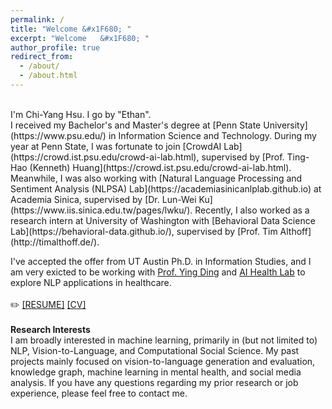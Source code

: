 ```yaml
---
permalink: /
title: "Welcome &#x1F680; "
excerpt: "Welcome	&#x1F680; "
author_profile: true
redirect_from: 
  - /about/
  - /about.html
---
```

<!--<p style="color:orange"><b>Hello</b></p> -->

<br>
I'm Chi-Yang Hsu. I go by "Ethan". 

<br>
I received my Bachelor's and Master's degree at [Penn State University](https://www.psu.edu/) in Information Science and Technology.
During my year at Penn State, I was fortunate to join [CrowdAI Lab](https://crowd.ist.psu.edu/crowd-ai-lab.html), supervised by [Prof. Ting-Hao (Kenneth) Huang](https://crowd.ist.psu.edu/crowd-ai-lab.html). Meanwhile, I was also working with [Natural Language Processing and Sentiment Analysis (NLPSA) Lab](https://academiasinicanlplab.github.io) at Academia Sinica, supervised by [Dr. Lun-Wei Ku](https://www.iis.sinica.edu.tw/pages/lwku/). 
Recently, I also worked as a research intern at University of Washington with [Behavioral Data Science Lab](https://behavioral-data.github.io/), supervised by [Prof. Tim Althoff](http://timalthoff.de/). 

I've accepted the offer from UT Austin Ph.D. in Information Studies, and I am very exicted to be working with [Prof. Ying Ding](https://yingding.ischool.utexas.edu/) and [AI Health Lab](https://aihealth.ischool.utexas.edu/) to explore NLP applications in healthcare. 
<br>
<br>
&#9999;&#65039; [[RESUME]](/files/2022_Resume.pdf) [[CV]](/files/2022_CV.pdf)
<br>
<br>
<b>Research Interests</b>
<br>
I am broadly interested in machine learning, primarily in (but not limited to) NLP, Vision-to-Language, and Computational Social Science. My past projects mainly focused on vision-to-language generation and evaluation, knowledge graph, machine learning in mental health, and social media analysis. 
If you have any questions regarding my prior research or job experience, please feel free to contact me.
<br>
<br>
<!-- <p style="color:#F64668">** Update: I'm in the gap year between my Master's and Ph.D. degrees, and I'm now looking for a summer research internship!! :) **</p>-->

<!--LALALA
======
Exmaple Template -->


<!-- How to edit your site's GitHub repository -->
<!-- 
------
Example: editing a markdown file for a talk
![Editing a markdown file for a talk](/images/editing-talk.png) -->


